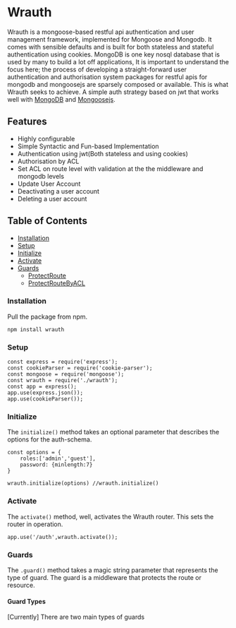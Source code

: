 # Wrauth
Wrauth is a mongoose-based restful api authentication and user management framework, implemented for Mongoose and Mongodb. It comes with sensible defaults and is built for both stateless and stateful authentication using cookies. MongoDB is one key nosql database that is used by many to build a lot off applications,   It is important to understand the focus here; the process of developing a straight-forward user authentication and authorisation system packages for restful apis for mongodb and mongoosejs are sparsely composed or available. This is what Wrauth seeks to achieve. A simple auth strategy based on jwt that works well with [MongoDB](https://www.mongodb.com/) and [Mongoosejs](https://mongoosejs.com/).

## **Features**
* Highly configurable
* Simple Syntactic and Fun-based Implementation
* Authentication using jwt(Both stateless and using cookies)
* Authorisation by ACL
* Set ACL on route level with validation at the the middleware and mongodb levels
* Update User Account
* Deactivating a user account
* Deleting a user account

## Table of Contents
- [Installation](#installation)
- [Setup](#setup)
- [Initialize](#initialize)
- [Activate](#activate)
- [Guards](#guards)
  * [ProtectRoute](#protectroute)
  * [ProtectRouteByACL](#protectroutebyacl)
        

<!-- toc -->

### Installation
Pull the package from npm.

```
npm install wrauth
```

### Setup

```
const express = require('express');
const cookieParser = require('cookie-parser');
const mongoose = require('mongoose');
const wrauth = require('./wrauth');
const app = express();
app.use(express.json());
app.use(cookieParser()); 

```

### Initialize
The ```initialize()``` method takes an optional parameter that describes the options for the auth-schema.   
```
const options = {
    roles:['admin','guest'],
    password: {minlength:7}
}

wrauth.initialize(options) //wrauth.initialize()
```
### Activate
The ```activate()``` method, well, activates the Wrauth router. This sets the router in operation.
```
app.use('/auth',wrauth.activate());
```

### Guards
The ```.guard()``` method takes a magic string parameter that represents the type of guard. The guard is a middleware that protects the route or resource.

#### Guard Types
[Currently] There are two main types of guards

